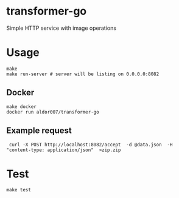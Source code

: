 # transformer-go
Simple HTTP service with image operations 

# Usage
```
make 
make run-server # server will be listing on 0.0.0.0:8082
```

## Docker
```apple js
make docker
docker run aldor007/transformer-go

```

## Example request
```
 curl -X POST http://localhost:8082/accept  -d @data.json  -H "content-type: application/json"  >zip.zip
```


# Test
```
make test
```